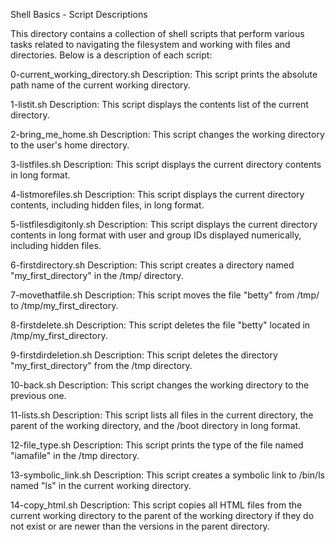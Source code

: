 Shell Basics - Script Descriptions

This directory contains a collection of shell scripts that perform various tasks related to navigating the filesystem and working with files and directories. Below is a description of each script:

0-current_working_directory.sh
Description: This script prints the absolute path name of the current working directory.

1-listit.sh
Description: This script displays the contents list of the current directory.

2-bring_me_home.sh
Description: This script changes the working directory to the user's home directory.

3-listfiles.sh
Description: This script displays the current directory contents in long format.

4-listmorefiles.sh
Description: This script displays the current directory contents, including hidden files, in long format.

5-listfilesdigitonly.sh
Description: This script displays the current directory contents in long format with user and group IDs displayed numerically, including hidden files.

6-firstdirectory.sh
Description: This script creates a directory named "my_first_directory" in the /tmp/ directory.

7-movethatfile.sh
Description: This script moves the file "betty" from /tmp/ to /tmp/my_first_directory.

8-firstdelete.sh
Description: This script deletes the file "betty" located in /tmp/my_first_directory.

9-firstdirdeletion.sh
Description: This script deletes the directory "my_first_directory" from the /tmp directory.

10-back.sh
Description: This script changes the working directory to the previous one.

11-lists.sh
Description: This script lists all files in the current directory, the parent of the working directory, and the /boot directory in long format.

12-file_type.sh
Description: This script prints the type of the file named "iamafile" in the /tmp directory.

13-symbolic_link.sh
Description: This script creates a symbolic link to /bin/ls named "ls" in the current working directory.

14-copy_html.sh
Description: This script copies all HTML files from the current working directory to the parent of the working directory if they do not exist or are newer than the versions in the parent directory.